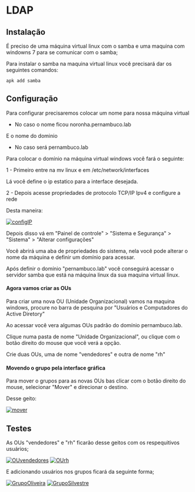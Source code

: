 # LDAP

## Instalação
É preciso de uma máquina virtual linux com o samba e uma maquina com windowns 7 para se comunicar com o samba;

Para instalar o samba na maquina virtual linux você precisará dar os seguintes comandos:

`apk add samba`

## Configuração

Para configurar precisaremos colocar um nome para nossa máquina virtual

- No caso o nome ficou noronha.pernambuco.lab

E o nome do dominio

- No caso será pernambuco.lab

Para colocar o domínio na máquina virtual windows você fará o seguinte:

1 - Primeiro entre na mv linux e em /etc/network/interfaces

Lá você define o ip estatico para a interface desejada.

2 - Depois acesse propriedades de protocolo TCP/IP Ipv4 e configure a rede

Desta maneira:

[![configIP](https://i.im.ge/2023/12/29/xxLi9P.configIP.png)](https://im.ge/i/xxLi9P)

Depois disso vá em "Painel de controle" > "Sistema e Segurança" > "Sistema" > "Alterar configurações"

Você abrirá uma aba de propriedades do sistema, nela você pode alterar o nome da máquina e definir um domínio para acessar.

Após definir o domínio "pernambuco.lab" você conseguirá acessar o servidor samba que está na máquina linux da sua maquina virtual linux.

#### Agora vamos criar as OUs

Para criar uma nova OU (Unidade Organizacional) vamos na maquina windows, procure no barra de pesquina por "Usuários e Computadores do Active Diretory"

Ao acessar você vera algumas OUs padrão do domínio pernambuco.lab.

Clique numa pasta de nome "Unidade Organizacional", ou clique com o botão direito do mouse que você verá a opção.

Crie duas OUs, uma de nome "vendedores" e outra de nome "rh"

#### Movendo o grupo pela interface gráfica

Para mover o grupos para as novas OUs bas clicar com o botão direito do mouse, selecionar "Mover" e direcionar o destino.

Desse geito:

[![mover](https://i.im.ge/2023/12/29/xxkUDK.mover.png)](https://im.ge/i/xxkUDK)


## Testes

As OUs "vendedores" e "rh" ficarão desse geitos com os respequitivos usuários;

[![OUvendedores](https://i.im.ge/2023/12/29/xxhrl9.OUvendedores.png)](https://im.ge/i/xxhrl9)
[![OUrh](https://i.im.ge/2023/12/29/xxhu0X.OUrh.png)](https://im.ge/i/xxhu0X)

E adicionando usuários nos grupos ficará da seguinte forma; 

[![GrupoOliveira](https://i.im.ge/2023/12/29/xxhCMa.GrupoOliveira.png)](https://im.ge/i/xxhCMa)
[![GrupoSilvestre](https://i.im.ge/2023/12/29/xxhxEy.GrupoSilvestre.png)](https://im.ge/i/xxhxEy)